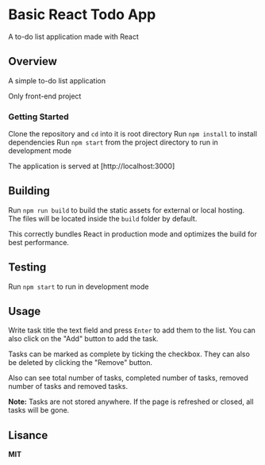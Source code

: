# Basic React Todo App

A to-do list application made with React

## Overview

A simple to-do list application

Only front-end project

### Getting Started

Clone the repository and `cd` into it is root directory
Run `npm install` to install dependencies
Run `npm start` from the project directory to run in development mode

The application is served at [http://localhost:3000]

## Building

Run `npm run build` to build the static assets for external or local hosting. The files will be located inside the `build` folder by default.

This correctly bundles React in production mode and optimizes the build for best performance.

## Testing

Run `npm start` to run in development mode

## Usage 

Write task title the text field and press `Enter` to add them to the list. You can also click on the "Add" button to add the task.

Tasks can be marked as complete by ticking the checkbox. They can also be deleted by clicking the "Remove" button.

Also can see total number of tasks, completed number of tasks, removed number of tasks and removed tasks.

**Note:** Tasks are not stored anywhere. If the page is refreshed or closed, all tasks will be gone.

## Lisance

**MIT**